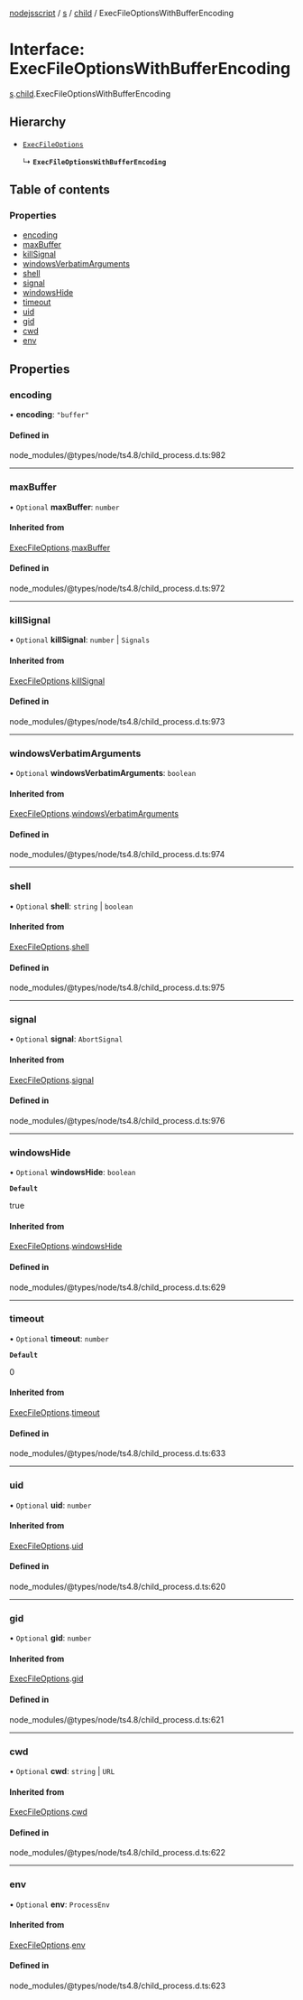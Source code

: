 [nodejsscript](../README.md) / [s](../modules/s.md) / [child](../modules/s.child.md) / ExecFileOptionsWithBufferEncoding

# Interface: ExecFileOptionsWithBufferEncoding

[s](../modules/s.md).[child](../modules/s.child.md).ExecFileOptionsWithBufferEncoding

## Hierarchy

- [`ExecFileOptions`](s.child.ExecFileOptions.md)

  ↳ **`ExecFileOptionsWithBufferEncoding`**

## Table of contents

### Properties

- [encoding](s.child.ExecFileOptionsWithBufferEncoding.md#encoding)
- [maxBuffer](s.child.ExecFileOptionsWithBufferEncoding.md#maxbuffer)
- [killSignal](s.child.ExecFileOptionsWithBufferEncoding.md#killsignal)
- [windowsVerbatimArguments](s.child.ExecFileOptionsWithBufferEncoding.md#windowsverbatimarguments)
- [shell](s.child.ExecFileOptionsWithBufferEncoding.md#shell)
- [signal](s.child.ExecFileOptionsWithBufferEncoding.md#signal)
- [windowsHide](s.child.ExecFileOptionsWithBufferEncoding.md#windowshide)
- [timeout](s.child.ExecFileOptionsWithBufferEncoding.md#timeout)
- [uid](s.child.ExecFileOptionsWithBufferEncoding.md#uid)
- [gid](s.child.ExecFileOptionsWithBufferEncoding.md#gid)
- [cwd](s.child.ExecFileOptionsWithBufferEncoding.md#cwd)
- [env](s.child.ExecFileOptionsWithBufferEncoding.md#env)

## Properties

### encoding

• **encoding**: ``"buffer"``

#### Defined in

node_modules/@types/node/ts4.8/child_process.d.ts:982

___

### maxBuffer

• `Optional` **maxBuffer**: `number`

#### Inherited from

[ExecFileOptions](s.child.ExecFileOptions.md).[maxBuffer](s.child.ExecFileOptions.md#maxbuffer)

#### Defined in

node_modules/@types/node/ts4.8/child_process.d.ts:972

___

### killSignal

• `Optional` **killSignal**: `number` \| `Signals`

#### Inherited from

[ExecFileOptions](s.child.ExecFileOptions.md).[killSignal](s.child.ExecFileOptions.md#killsignal)

#### Defined in

node_modules/@types/node/ts4.8/child_process.d.ts:973

___

### windowsVerbatimArguments

• `Optional` **windowsVerbatimArguments**: `boolean`

#### Inherited from

[ExecFileOptions](s.child.ExecFileOptions.md).[windowsVerbatimArguments](s.child.ExecFileOptions.md#windowsverbatimarguments)

#### Defined in

node_modules/@types/node/ts4.8/child_process.d.ts:974

___

### shell

• `Optional` **shell**: `string` \| `boolean`

#### Inherited from

[ExecFileOptions](s.child.ExecFileOptions.md).[shell](s.child.ExecFileOptions.md#shell)

#### Defined in

node_modules/@types/node/ts4.8/child_process.d.ts:975

___

### signal

• `Optional` **signal**: `AbortSignal`

#### Inherited from

[ExecFileOptions](s.child.ExecFileOptions.md).[signal](s.child.ExecFileOptions.md#signal)

#### Defined in

node_modules/@types/node/ts4.8/child_process.d.ts:976

___

### windowsHide

• `Optional` **windowsHide**: `boolean`

**`Default`**

true

#### Inherited from

[ExecFileOptions](s.child.ExecFileOptions.md).[windowsHide](s.child.ExecFileOptions.md#windowshide)

#### Defined in

node_modules/@types/node/ts4.8/child_process.d.ts:629

___

### timeout

• `Optional` **timeout**: `number`

**`Default`**

0

#### Inherited from

[ExecFileOptions](s.child.ExecFileOptions.md).[timeout](s.child.ExecFileOptions.md#timeout)

#### Defined in

node_modules/@types/node/ts4.8/child_process.d.ts:633

___

### uid

• `Optional` **uid**: `number`

#### Inherited from

[ExecFileOptions](s.child.ExecFileOptions.md).[uid](s.child.ExecFileOptions.md#uid)

#### Defined in

node_modules/@types/node/ts4.8/child_process.d.ts:620

___

### gid

• `Optional` **gid**: `number`

#### Inherited from

[ExecFileOptions](s.child.ExecFileOptions.md).[gid](s.child.ExecFileOptions.md#gid)

#### Defined in

node_modules/@types/node/ts4.8/child_process.d.ts:621

___

### cwd

• `Optional` **cwd**: `string` \| `URL`

#### Inherited from

[ExecFileOptions](s.child.ExecFileOptions.md).[cwd](s.child.ExecFileOptions.md#cwd)

#### Defined in

node_modules/@types/node/ts4.8/child_process.d.ts:622

___

### env

• `Optional` **env**: `ProcessEnv`

#### Inherited from

[ExecFileOptions](s.child.ExecFileOptions.md).[env](s.child.ExecFileOptions.md#env)

#### Defined in

node_modules/@types/node/ts4.8/child_process.d.ts:623
